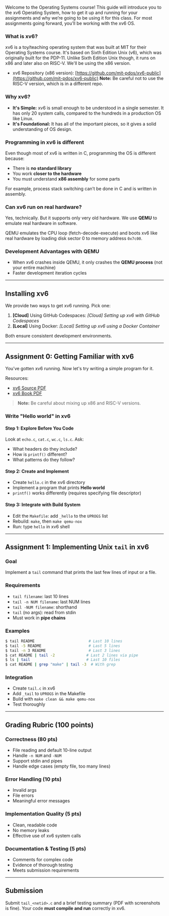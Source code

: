 Welcome to the Operating Systems course!
This guide will introduce you to the xv6 Operating System, how to get it up and running for your assignments and why we’re going to be using it for this class. For most assignments going forward, you’ll be working with the xv6 OS.

### What is xv6?

xv6 is a toy/teaching operating system that was built at MIT for their Operating Systems course. It's based on Sixth Edition Unix (v6), which was originally built for the PDP-11. Unlike Sixth Edition Unix though, it runs on x86 and later also on RISC-V. We'll be using the x86 version.

* xv6 Repository (x86 version): [https://github.com/mit-pdos/xv6-public](https://github.com/mit-pdos/xv6-public)
  **Note:** Be careful not to use the RISC-V version, which is in a different repo.

### Why xv6?

* **It's Simple:** xv6 is small enough to be understood in a single semester. It has only 20 system calls, compared to the hundreds in a production OS like Linux.
* **It's Foundational:** It has all of the important pieces, so it gives a solid understanding of OS design.

### Programming in xv6 is different

Even though most of xv6 is written in C, programming the OS is different because:

* There is **no standard library**
* You work **closer to the hardware**
* You must understand **x86 assembly** for some parts

For example, process stack switching can’t be done in C and is written in assembly.

### Can xv6 run on real hardware?

Yes, technically. But it supports only very old hardware.
We use **QEMU** to emulate real hardware in software.

QEMU emulates the CPU loop (fetch-decode-execute) and boots xv6 like real hardware by loading disk sector 0 to memory address `0x7c00`.

### Development Advantages with QEMU

* When xv6 crashes inside QEMU, it only crashes the **QEMU process** (not your entire machine)
* Faster development iteration cycles

---

## Installing xv6

We provide two ways to get xv6 running. Pick one:

1. **\[Cloud]** Using GitHub Codespaces: *\[Cloud] Setting up xv6 with GitHub Codespaces*
2. **\[Local]** Using Docker: *\[Local] Setting up xv6 using a Docker Container*

Both ensure consistent development environments.

---

## Assignment 0: Getting Familiar with xv6

You’ve gotten xv6 running. Now let's try writing a simple program for it.

Resources:

* [xv6 Source PDF](https://pdos.csail.mit.edu/6.828/2018/xv6/xv6-rev11.pdf)
* [xv6 Book PDF](https://pdos.csail.mit.edu/6.828/2018/xv6/book-rev11.pdf)

> **Note:** Be careful about mixing up x86 and RISC-V versions.

### Write "Hello world" in xv6

#### Step 1: Explore Before You Code

Look at `echo.c`, `cat.c`, `wc.c`, `ls.c`. Ask:

* What headers do they include?
* How is `printf()` different?
* What patterns do they follow?

#### Step 2: Create and Implement

* Create `hello.c` in the xv6 directory
* Implement a program that prints **Hello world**
* `printf()` works differently (requires specifying file descriptor)

#### Step 3: Integrate with Build System

* Edit the `Makefile`: add `_hello` to the `UPROGS` list
* Rebuild: `make`, then `make qemu-nox`
* Run: type `hello` in xv6 shell

---

## Assignment 1: Implementing Unix `tail` in xv6

### Goal

Implement a `tail` command that prints the last few lines of input or a file.

### Requirements

* `tail filename`: last 10 lines
* `tail -n NUM filename`: last NUM lines
* `tail -NUM filename`: shorthand
* `tail` (no args): read from stdin
* Must work in **pipe chains**

### Examples

```bash
$ tail README                        # Last 10 lines
$ tail -5 README                     # Last 5 lines
$ tail -n 3 README                   # Last 3 lines
$ cat README | tail -2              # Last 2 lines via pipe
$ ls | tail                         # Last 10 files
$ cat README | grep "make" | tail -3  # With grep
```

### Integration

* Create `tail.c` in xv6
* Add `_tail` to `UPROGS` in the Makefile
* Build with `make clean && make qemu-nox`
* Test thoroughly

---

## Grading Rubric (100 points)

### Correctness (80 pts)

* File reading and default 10-line output
* Handle `-n NUM` and `-NUM`
* Support stdin and pipes
* Handle edge cases (empty file, too many lines)

### Error Handling (10 pts)

* Invalid args
* File errors
* Meaningful error messages

### Implementation Quality (5 pts)

* Clean, readable code
* No memory leaks
* Effective use of xv6 system calls

### Documentation & Testing (5 pts)

* Comments for complex code
* Evidence of thorough testing
* Meets submission requirements

---

## Submission

Submit `tail_<netid>.c` and a brief testing summary (PDF with screenshots is fine).
Your code **must compile and run** correctly in xv6.
